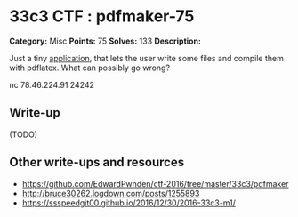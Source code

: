 # 33c3 CTF : pdfmaker-75

**Category:** Misc
**Points:** 75
**Solves:** 133
**Description:**

Just a tiny [application](pdfmaker.tar.xz), that lets the user write some files and compile them with pdflatex. What can possibly go wrong?

nc 78.46.224.91 24242

## Write-up

(TODO)

## Other write-ups and resources

* https://github.com/EdwardPwnden/ctf-2016/tree/master/33c3/pdfmaker
* http://bruce30262.logdown.com/posts/1255893
* https://ssspeedgit00.github.io/2016/12/30/2016-33c3-m1/
